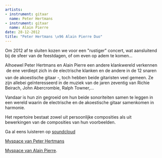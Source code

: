 ```yaml
---
artists:
- instrument: gitaar
  name: Peter Hertmans
- instrument: gitaar
  name: Alain Pierre
date: 28-12-2012
title: "Peter Hertmans \x96 Alain Pierre Duo"
---
```

Om 2012 af te sluiten kozen we voor een "rustiger" concert, wat aansluitend bij de sfeer van de feestdagen, of om even op adem te komen... 

Alhoewel Peter Hertmans en Alain Pierre een andere klankwereld verkennen  de ene verdiept zich in de electrische klanken en de andere in de 12 snaren van de akoestische gitaar -, toch hebben beide gitaristen veel gemeen. Ze zijn allebei geïnteresseerd in de muziek van de jaren zeventig van Richie Beirach, John Abercrombie, Ralph Towner,... 

Vandaar is hun zin gegroeid om hun beide sonoriteiten samen te leggen in een wereld waarin de electrische en de akoestische gitaar samenkomen in harmonie. 

Het repertoire bestaat zowel uit persoonlijke composities als uit bewerkingen van de composities van hun voorbeelden.

Ga al eens luisteren op [soundcloud](http://soundcloud.com/alainpierreguitarist/sets/peter-hertmans-alain-pierre/) 

[Myspace van Peter Hertmans](http://www.myspace.com/peterhertmans) 

[Myspace van Alain Pierre](http://www.myspace.com/alainpierre).